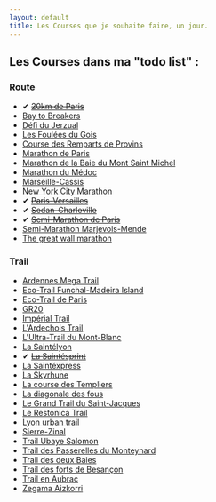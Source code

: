 ```yaml
---
layout: default
title: Les Courses que je souhaite faire, un jour.
---
```


## Les Courses dans ma "todo list" :

### Route

* ✔ <del>[20km de Paris](http://www.20kmparis.com)</del>
* [Bay to Breakers](http://zapposbaytobreakers.com/)
* [Défi du Jerzual](http://defidujerzual.fr)
* [Les Foulées du Gois](http://www.lesfouleesdugois.com)
* [Course des Remparts de Provins](http://www.coursedesremparts.fr)
* [Marathon de Paris](http://www.parismarathon.com)
* [Marathon de la Baie du Mont Saint Michel](http://www.montsaintmichel-marathon.com/)
* [Marathon du Médoc](http://www.marathondumedoc.com/)
* [Marseille-Cassis](http://www.marseille-cassis.com)
* [New York City Marathon](http://www.tcsnycmarathon.org/)
* ✔ <del>[Paris-Versailles](http://www.parisversailles.com)</del>
* ✔ <del>[Sedan-Charleville](#)</del>
* ✔ <del>[Semi-Marathon de Paris](http://www.semideparis.com)</del>
* [Semi-Marathon Marjevols-Mende](http://www.marvejols-mende.org)
* [The great wall marathon](http://great-wall-marathon.com)

### Trail

* [Ardennes Mega Trail](http://www.ardennes-megatrail.com/)
* [Eco-Trail Funchal-Madeira Island](http://ecotrailmadeira.com/)
* [Eco-Trail de Paris](http://www.traildeparis.com/)
* [GR20](http://www.le-gr20.com/fr/)
* [Impérial Trail](https://www.facebook.com/imperialtrail)
* [L'Ardechois Trail](http://www.trailardechois.com/)
* [L'Ultra-Trail du Mont-Blanc](http://www.ultratrailmb.com/)
* [La Saintélyon](http://www.saintelyon.com)
* ✔ <del>[La Saintésprint](http://www.saintelyon.com)</del>
* [La Saintéxpress](http://www.saintelyon.com)
* [La Skyrhune](https://www.facebook.com/skyrhune)
* [La course des Templiers](http://festivaldestempliers.blogspot.fr/)
* [La diagonale des fous](http://www.grandraid-reunion.com/)
* [Le Grand Trail du Saint-Jacques](http://www.trailsaintjacques.com/)
* [Le Restonica Trail](http://restonicatrail.fr/)
* [Lyon urban trail](http://www.lyonurbantrail.com/)
* [Sierre-Zinal](http://www.sierre-zinal.com/)
* [Trail Ubaye Salomon](http://www.athletic-club-ubaye.fr/)
* [Trail des Passerelles du Monteynard](http://trail-passerelles-monteynard.fr/)
* [Trail des deux Baies](http://www.traildes2baies.fr/)
* [Trail des forts de Besançon](http://www.traildesforts.com/)
* [Trail en Aubrac](http://www.courirenaubrac.com/)
* [Zegama Aizkorri](https://www.facebook.com/zegamaiaizkorri)
